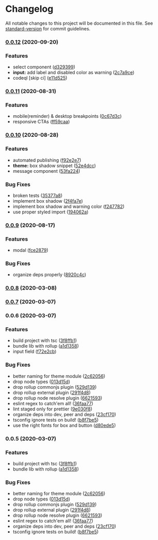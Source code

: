 # Changelog

All notable changes to this project will be documented in this file. See [standard-version](https://github.com/conventional-changelog/standard-version) for commit guidelines.

### [0.0.12](https://github.com/sombreroEnPuntas/retro-ui/compare/v0.0.11...v0.0.12) (2020-09-20)


### Features

* select component ([d329399](https://github.com/sombreroEnPuntas/retro-ui/commit/d329399951d88cf62daea723302924819a290b67))
* **input:** add label and disabled color as warning ([2c7a9ce](https://github.com/sombreroEnPuntas/retro-ui/commit/2c7a9ce6420aa9824d610645407e3660b91e1d96))
* codeql [skip ci] ([e11d525](https://github.com/sombreroEnPuntas/retro-ui/commit/e11d525f4dfbd13ca7cba0e3e22081a628e0edc1))

### [0.0.11](https://github.com/sombreroEnPuntas/retro-ui/compare/v0.0.10...v0.0.11) (2020-08-31)


### Features

* mobile(reminder) & desktop breakpoints ([0c67d3c](https://github.com/sombreroEnPuntas/retro-ui/commit/0c67d3ca93de413562cb57d0a3ee424f762024bf))
* responsive CTAs ([ff59caa](https://github.com/sombreroEnPuntas/retro-ui/commit/ff59caa57f169ecd7725099181225fd7352499db))

### [0.0.10](https://github.com/sombreroEnPuntas/retro-ui/compare/v0.0.9...v0.0.10) (2020-08-28)


### Features

* automated publishing ([f92e2e7](https://github.com/sombreroEnPuntas/retro-ui/commit/f92e2e79f7a2c2703a6b57ad0047dbe64591c98f))
* **theme:** box shadow snippet ([52e4dcc](https://github.com/sombreroEnPuntas/retro-ui/commit/52e4dcc9838216d027258dd3796eb2d696b85f29))
* message component ([53fa224](https://github.com/sombreroEnPuntas/retro-ui/commit/53fa2244e65b8818f96c8bca89b058aee04ca27d))


### Bug Fixes

* broken tests ([35377a8](https://github.com/sombreroEnPuntas/retro-ui/commit/35377a8bb2333722b49acd06ccb49503015f2f3a))
* implement box shadow ([2f4fa7e](https://github.com/sombreroEnPuntas/retro-ui/commit/2f4fa7ee27fba58941ac57407c9a921147b3b722))
* implement box shadow and warning color ([f247782](https://github.com/sombreroEnPuntas/retro-ui/commit/f2477822164f4dbf5d819a47964cdece5216198a))
* use proper styled import ([194062a](https://github.com/sombreroEnPuntas/retro-ui/commit/194062a319e38722274f86de8ccd4c735fe24382))

### [0.0.9](https://github.com/sombreroEnPuntas/retro-ui/compare/v0.0.8...v0.0.9) (2020-08-17)


### Features

* modal ([fce2879](https://github.com/sombreroEnPuntas/retro-ui/commit/fce287916046f75d7021e79de637a48a80b616b7))


### Bug Fixes

* organize deps properly ([8920c4c](https://github.com/sombreroEnPuntas/retro-ui/commit/8920c4cc9208ce3dbabc321e2b73306b9fd4bac1))

### [0.0.8](https://github.com/sombreroEnPuntas/retro-ui/compare/v0.0.7...v0.0.8) (2020-03-08)

### [0.0.7](https://github.com/sombreroEnPuntas/retro-ui/compare/v0.0.6...v0.0.7) (2020-03-07)

### 0.0.6 (2020-03-07)


### Features

* build project with tsc ([3f8ffb1](https://github.com/sombreroEnPuntas/retro-ui/commit/3f8ffb111d32a842a8d58a699c9fa81e6694cdfe))
* bundle lib with rollup ([a1d1358](https://github.com/sombreroEnPuntas/retro-ui/commit/a1d13580a0d9eee9e897b4995c5a11d930553d3e))
* input field ([f72e2cb](https://github.com/sombreroEnPuntas/retro-ui/commit/f72e2cb903f398efbd6302061743be81c590c0d4))


### Bug Fixes

* better naming for theme module ([2c62056](https://github.com/sombreroEnPuntas/retro-ui/commit/2c62056fcf04c1c1169a77924e10a5dd65be6c06))
* drop node types ([013d15d](https://github.com/sombreroEnPuntas/retro-ui/commit/013d15dae9a6058049d42f55a7b9059f8918cca3))
* drop rollup commonjs plugin ([529d139](https://github.com/sombreroEnPuntas/retro-ui/commit/529d139cb2d4cd37608b8356732778bf38120643))
* drop rollup external plugin ([291f4d8](https://github.com/sombreroEnPuntas/retro-ui/commit/291f4d8516d17f8d0d0eb043981c3a3b6b7da1d3))
* drop rollup node resolve plugin ([6621593](https://github.com/sombreroEnPuntas/retro-ui/commit/6621593a53392197d1ad79a583b411fd30781b86))
* eslint regex to catch'em all! ([36faa77](https://github.com/sombreroEnPuntas/retro-ui/commit/36faa773e2fc48154bf0230ec5cd110e2fb4b339))
* lint staged only for prettier ([9e030f8](https://github.com/sombreroEnPuntas/retro-ui/commit/9e030f8ddd6d6253e55fa94a2387f0096bad5b72))
* organize deps into dev, peer and deps ([23cf170](https://github.com/sombreroEnPuntas/retro-ui/commit/23cf170c2018ebb13d5fb5e75166b8ff94613196))
* tsconfig ignore tests on build! ([b8f7be5](https://github.com/sombreroEnPuntas/retro-ui/commit/b8f7be5a31ee8cfe68ad197364396fd702a4e597))
* use the right fonts for box and button ([d80ede5](https://github.com/sombreroEnPuntas/retro-ui/commit/d80ede55d9dcf57bbe258be085b514c5a0001eb2))

### 0.0.5 (2020-03-07)


### Features

* build project with tsc ([3f8ffb1](https://github.com/sombreroEnPuntas/retro-ui/commit/3f8ffb111d32a842a8d58a699c9fa81e6694cdfe))
* bundle lib with rollup ([a1d1358](https://github.com/sombreroEnPuntas/retro-ui/commit/a1d13580a0d9eee9e897b4995c5a11d930553d3e))


### Bug Fixes

* better naming for theme module ([2c62056](https://github.com/sombreroEnPuntas/retro-ui/commit/2c62056fcf04c1c1169a77924e10a5dd65be6c06))
* drop node types ([013d15d](https://github.com/sombreroEnPuntas/retro-ui/commit/013d15dae9a6058049d42f55a7b9059f8918cca3))
* drop rollup commonjs plugin ([529d139](https://github.com/sombreroEnPuntas/retro-ui/commit/529d139cb2d4cd37608b8356732778bf38120643))
* drop rollup external plugin ([291f4d8](https://github.com/sombreroEnPuntas/retro-ui/commit/291f4d8516d17f8d0d0eb043981c3a3b6b7da1d3))
* drop rollup node resolve plugin ([6621593](https://github.com/sombreroEnPuntas/retro-ui/commit/6621593a53392197d1ad79a583b411fd30781b86))
* eslint regex to catch'em all! ([36faa77](https://github.com/sombreroEnPuntas/retro-ui/commit/36faa773e2fc48154bf0230ec5cd110e2fb4b339))
* organize deps into dev, peer and deps ([23cf170](https://github.com/sombreroEnPuntas/retro-ui/commit/23cf170c2018ebb13d5fb5e75166b8ff94613196))
* tsconfig ignore tests on build! ([b8f7be5](https://github.com/sombreroEnPuntas/retro-ui/commit/b8f7be5a31ee8cfe68ad197364396fd702a4e597))
